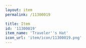 ```yaml
---
layout: item
permalink: /11300019

title: Item
id: '11300019'
item_name: 'Traveler''s Hat'
icon_url: 'item/icon/11300019.png'
---
```

